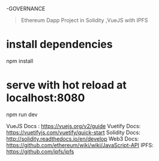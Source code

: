 -GOVERNANCE

> Ethereum Dapp Project in Solidity ,VueJS with IPFS


# install dependencies
npm install

# serve with hot reload at localhost:8080
npm run dev


VueJS Docs : https://vuejs.org/v2/guide
Vuetify Docs: https://vuetifyjs.com/vuetify/quick-start
Solidity Docs: http://solidity.readthedocs.io/en/develop
Web3 Docs: https://github.com/ethereum/wiki/wiki/JavaScript-API
IPFS: https://github.com/ipfs/ipfs

